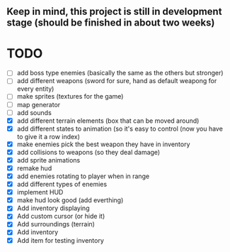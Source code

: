 ## Keep in mind, this project is still in development stage (should be finished in about two weeks)

# TODO
- [ ] add boss type enemies (basically the same as the others but stronger)
- [ ] add different weapons (sword for sure, hand as default weapong for every entity)
- [ ] make sprites (textures for the game)
- [ ] map generator
- [ ] add sounds
- [x] add different terrain elements (box that can be moved around)
- [x] add different states to animation (so it's easy to control (now you have to give it a row index)
- [x] make enemies pick the best weapon they have in inventory 
- [x] add collisions to weapons (so they deal damage)
- [x] add sprite animations
- [x] remake hud
- [x] add enemies rotating to player when in range
- [x] add different types of enemies
- [x] implement HUD
- [x] make hud look good (add everthing)
- [x] Add inventory displaying
- [x] Add custom cursor (or hide it)
- [x] Add surroundings (terrain)
- [x] Add inventory
- [x] Add item for testing inventory
